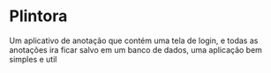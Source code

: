 # Plintora
Um aplicativo de anotação que contém uma tela de login, e todas as anotações ira ficar salvo em um banco de dados, uma aplicação bem simples e util
